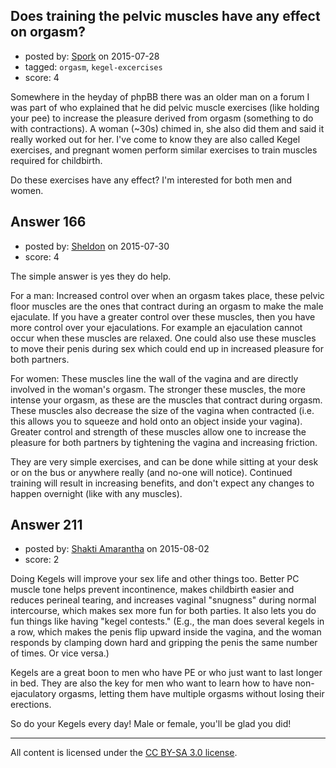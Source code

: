 ## Does training the pelvic muscles have any effect on orgasm?

- posted by: [Spork](https://stackexchange.com/users/1411844/spork) on 2015-07-28
- tagged: `orgasm`, `kegel-excercises`
- score: 4

Somewhere in the heyday of phpBB there was an older man on a forum I was part of who explained that he did pelvic muscle exercises (like holding your pee) to increase the pleasure derived from orgasm (something to do with contractions). A woman (~30s) chimed in, she also did them and said it really worked out for her. I've come to know they are also called Kegel exercises, and pregnant women perform similar exercises to train muscles required for childbirth.

Do these exercises have any effect? I'm interested for both men and women.


## Answer 166

- posted by: [Sheldon](https://stackexchange.com/users/4091247/sheldon) on 2015-07-30
- score: 4

The simple answer is yes they do help.

For a man:
Increased control over when an orgasm takes place, these pelvic floor muscles are the ones that contract during an orgasm to make the male ejaculate. If you have a greater control over these muscles, then you have more control over your ejaculations. For example an ejaculation cannot occur when these muscles are relaxed. One could also use these muscles to move their penis during sex which could end up in increased pleasure for both partners.

For women:
These muscles line the wall of the vagina and are directly involved in the woman's orgasm. The stronger these muscles, the more intense your orgasm, as these are the muscles that contract during orgasm. These muscles also decrease the size of the vagina when contracted (i.e. this allows you to squeeze and hold onto an object inside your vagina). Greater control and strength of these muscles allow one to increase the pleasure for both partners by tightening the vagina and increasing friction.

They are very simple exercises, and can be done while sitting at your desk or on the bus or anywhere really (and no-one will notice). Continued training will result in increasing benefits, and don't expect any changes to happen overnight (like with any muscles).


## Answer 211

- posted by: [Shakti Amarantha](https://stackexchange.com/users/6557352/shakti-amarantha) on 2015-08-02
- score: 2

Doing Kegels will improve your sex life and other things too.  Better PC muscle tone helps prevent incontinence, makes childbirth easier and reduces perineal tearing, and increases vaginal "snugness" during normal intercourse, which makes sex more fun for both parties.  It also lets you do fun things like having "kegel contests." (E.g., the man does several kegels in a row, which makes the penis flip upward inside the vagina, and the woman responds by clamping down hard and gripping the penis the same number of times.  Or vice versa.)

Kegels are a great boon to men who have PE or who just want to last longer in bed.  They are also the key for men who want to learn how to have non-ejaculatory orgasms, letting them have multiple orgasms without losing their erections.

So do your Kegels every day!  Male or female, you'll be glad you did!



---

All content is licensed under the [CC BY-SA 3.0 license](https://creativecommons.org/licenses/by-sa/3.0/).
